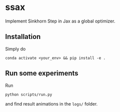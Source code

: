 # ssax

Implement Sinkhorn Step in Jax as a global optimizer.

## Installation

Simply do

```azure
conda activate <your_env> && pip install -e .
```

## Run some experiments

Run

```azure
python scripts/run.py
```

and find result animations in the `logs/` folder.
